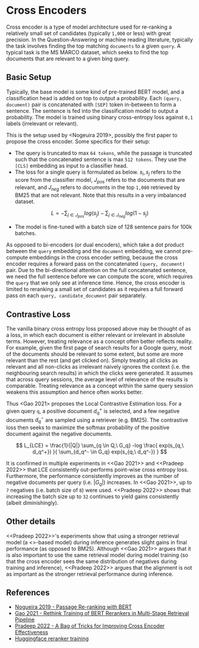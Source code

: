 # Cross Encoders

Cross encoder is a type of model architecture used for re-ranking a relatively small set of candidates (typically `1,000` or less) with great precision. In the Question-Answering or machine reading literature, typically the task involves finding the top matching `documents` to a given `query`. A typical task is the MS MARCO dataset, which seeks to find the top documents that are relevant to a given bing query.

## Basic Setup

Typically, the base model is some kind of pre-trained BERT model, and a classification head is added on top to output a probability. Each `(query, document)` pair is concatenated with `[SEP]` token in-between to form a sentence. The sentence is fed into the classification model to output a probability. The model is trained using binary cross-entropy loss against `0,1` labels (irrelevant or relevant).

This is the setup used by <Nogeuira 2019>, possibly the first paper to propose the cross encoder. Some specifics for their setup:
- The query is truncated to max `64 tokens`, while the passage is truncated such that the concatenated sentence is max `512 tokens`. They use the `[CLS]` embedding as input to a classifier head.
- The loss for a single query is formulated as below. $s_i, s_j$ refers to the score from the classifier model, $J_{pos}$ refers to the documents that are relevant, and $J_{neg}$ refers to documents in the top `1,000` retrieved by BM25 that are not relevant. Note that this results in a very imbalanced dataset.

$$L = - \sum_{j \in J_{pos}} log(s_j) - \sum_{j \in J_{neg}} log (1 - s_j)$$

- The model is fine-tuned with a batch size of 128 sentence pairs for 100k batches.

As opposed to bi-encoders (or dual encoders), which take a dot product between the `query` embedding and the `document` embedding, we cannot pre-compute embeddings in the cross encoder setting, because the cross encoder requires a forward pass on the concatenated `(query, document)` pair. Due to the bi-directional attention on the full concatenated sentence, we need the full sentence before we can compute the score, which requires the `query` that we only see at inference time. Hence, the cross encoder is limited to reranking a small set of candidates as it requires a full forward pass on each `query, candidate_document` pair separately.

## Contrastive Loss

The vanilla binary cross entropy loss proposed above may be thought of as a <point-wise> loss, in which each document is either relevant or irrelevant in absolute terms. However, treating relevance as a <relative> concept often better reflects reality. For example, given the first page of search results for a Google query, most of the documents should be relevant to some extent, but some are more relevant than the rest (and get clicked on). Simply treating all clicks as relevant and all non-clicks as irrelevant naively ignores the context (i.e. the neighbouring search results) in which the clicks were generated. It assumes that across query sessions, the average <absolute> level of relevance of the results is comparable. Treating relevance as a <relative> concept within the same query session weakens this assumption and hence often works better.

Thus <Gao 2021> proposes the Local Contrastive Estimation loss. For a given query `q`, a positive document $d_q^+$ is selected, and a few negative documents $d_q^-$ are sampled using a retriever (e.g. BM25). The contrastive loss then seeks to maximize the softmax probability of the positive document against the negative documents.

$$
L_{LCE} = \frac{1}{|Q|} \sum_{q \in Q,\ G_q} 
    -log \frac{
        exp(s_{q,\ d_q^+})
    }{
        \sum_{d_q^- \in G_q} exp(s_{q,\ d_q^-})
    }
$$

It is confirmed in multiple experiments in <<Gao 2021>> and <<Pradeep 2022>> that LCE consistently out-performs point-wise cross entropy loss. Furthermore, the performance consistently improves as the number of negative documents per query (i.e. $|G_q|$) increases. In <<Gao 2021>>, up to `7` negatives (i.e. batch size of `8`) were used. <<Pradeep 2022>> shows that increasing the batch size up to `32` continues to yield gains consistently (albeit diminishingly).

## Other details

<<Pradeep 2022>>'s experiments show that using a stronger retrieval model (a <<ColBERT>>-based model) during inference generates slight gains in final performance (as opposed to BM25). Although <<Gao 2021>> argues that it is also important to use the same retrieval model during model training (so that the cross encoder sees the same distribution of negatives during training and inference), <<Pradeep 2022>> argues that the alignment is not as important as the stronger retrieval performance during inference. 

## References

- [Nogueira 2019 - Passage Re-ranking with BERT](https://ar5iv.labs.arxiv.org/html/1901.04085)
- [Gao 2021 - Rethink Training of BERT Rerankers in Multi-Stage Retrieval Pipeline](https://ar5iv.labs.arxiv.org/html/2101.08751)
- [Pradeep 2022 - A Bag of Tricks for Improving Cross Encoder Effectiveness](https://cs.uwaterloo.ca/~jimmylin/publications/Pradeep_etal_ECIR2022.pdf)
- [Huggingface reranker training](https://huggingface.co/blog/train-reranker)
